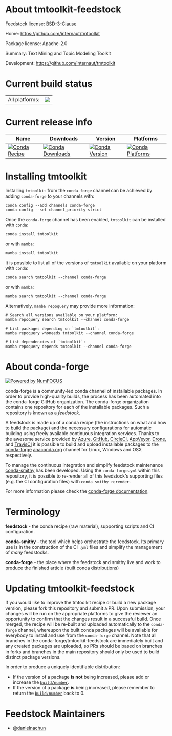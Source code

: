 About tmtoolkit-feedstock
=========================

Feedstock license: [BSD-3-Clause](https://github.com/conda-forge/tmtoolkit-feedstock/blob/main/LICENSE.txt)

Home: https://github.com/internaut/tmtoolkit

Package license: Apache-2.0

Summary: Text Mining and Topic Modeling Toolkit

Development: https://github.com/internaut/tmtoolkit

Current build status
====================


<table><tr><td>All platforms:</td>
    <td>
      <a href="https://dev.azure.com/conda-forge/feedstock-builds/_build/latest?definitionId=25176&branchName=main">
        <img src="https://dev.azure.com/conda-forge/feedstock-builds/_apis/build/status/tmtoolkit-feedstock?branchName=main">
      </a>
    </td>
  </tr>
</table>

Current release info
====================

| Name | Downloads | Version | Platforms |
| --- | --- | --- | --- |
| [![Conda Recipe](https://img.shields.io/badge/recipe-tmtoolkit-green.svg)](https://anaconda.org/conda-forge/tmtoolkit) | [![Conda Downloads](https://img.shields.io/conda/dn/conda-forge/tmtoolkit.svg)](https://anaconda.org/conda-forge/tmtoolkit) | [![Conda Version](https://img.shields.io/conda/vn/conda-forge/tmtoolkit.svg)](https://anaconda.org/conda-forge/tmtoolkit) | [![Conda Platforms](https://img.shields.io/conda/pn/conda-forge/tmtoolkit.svg)](https://anaconda.org/conda-forge/tmtoolkit) |

Installing tmtoolkit
====================

Installing `tmtoolkit` from the `conda-forge` channel can be achieved by adding `conda-forge` to your channels with:

```
conda config --add channels conda-forge
conda config --set channel_priority strict
```

Once the `conda-forge` channel has been enabled, `tmtoolkit` can be installed with `conda`:

```
conda install tmtoolkit
```

or with `mamba`:

```
mamba install tmtoolkit
```

It is possible to list all of the versions of `tmtoolkit` available on your platform with `conda`:

```
conda search tmtoolkit --channel conda-forge
```

or with `mamba`:

```
mamba search tmtoolkit --channel conda-forge
```

Alternatively, `mamba repoquery` may provide more information:

```
# Search all versions available on your platform:
mamba repoquery search tmtoolkit --channel conda-forge

# List packages depending on `tmtoolkit`:
mamba repoquery whoneeds tmtoolkit --channel conda-forge

# List dependencies of `tmtoolkit`:
mamba repoquery depends tmtoolkit --channel conda-forge
```


About conda-forge
=================

[![Powered by
NumFOCUS](https://img.shields.io/badge/powered%20by-NumFOCUS-orange.svg?style=flat&colorA=E1523D&colorB=007D8A)](https://numfocus.org)

conda-forge is a community-led conda channel of installable packages.
In order to provide high-quality builds, the process has been automated into the
conda-forge GitHub organization. The conda-forge organization contains one repository
for each of the installable packages. Such a repository is known as a *feedstock*.

A feedstock is made up of a conda recipe (the instructions on what and how to build
the package) and the necessary configurations for automatic building using freely
available continuous integration services. Thanks to the awesome service provided by
[Azure](https://azure.microsoft.com/en-us/services/devops/), [GitHub](https://github.com/),
[CircleCI](https://circleci.com/), [AppVeyor](https://www.appveyor.com/),
[Drone](https://cloud.drone.io/welcome), and [TravisCI](https://travis-ci.com/)
it is possible to build and upload installable packages to the
[conda-forge](https://anaconda.org/conda-forge) [anaconda.org](https://anaconda.org/)
channel for Linux, Windows and OSX respectively.

To manage the continuous integration and simplify feedstock maintenance
[conda-smithy](https://github.com/conda-forge/conda-smithy) has been developed.
Using the ``conda-forge.yml`` within this repository, it is possible to re-render all of
this feedstock's supporting files (e.g. the CI configuration files) with ``conda smithy rerender``.

For more information please check the [conda-forge documentation](https://conda-forge.org/docs/).

Terminology
===========

**feedstock** - the conda recipe (raw material), supporting scripts and CI configuration.

**conda-smithy** - the tool which helps orchestrate the feedstock.
                   Its primary use is in the construction of the CI ``.yml`` files
                   and simplify the management of *many* feedstocks.

**conda-forge** - the place where the feedstock and smithy live and work to
                  produce the finished article (built conda distributions)


Updating tmtoolkit-feedstock
============================

If you would like to improve the tmtoolkit recipe or build a new
package version, please fork this repository and submit a PR. Upon submission,
your changes will be run on the appropriate platforms to give the reviewer an
opportunity to confirm that the changes result in a successful build. Once
merged, the recipe will be re-built and uploaded automatically to the
`conda-forge` channel, whereupon the built conda packages will be available for
everybody to install and use from the `conda-forge` channel.
Note that all branches in the conda-forge/tmtoolkit-feedstock are
immediately built and any created packages are uploaded, so PRs should be based
on branches in forks and branches in the main repository should only be used to
build distinct package versions.

In order to produce a uniquely identifiable distribution:
 * If the version of a package **is not** being increased, please add or increase
   the [``build/number``](https://docs.conda.io/projects/conda-build/en/latest/resources/define-metadata.html#build-number-and-string).
 * If the version of a package **is** being increased, please remember to return
   the [``build/number``](https://docs.conda.io/projects/conda-build/en/latest/resources/define-metadata.html#build-number-and-string)
   back to 0.

Feedstock Maintainers
=====================

* [@danielnachun](https://github.com/danielnachun/)

